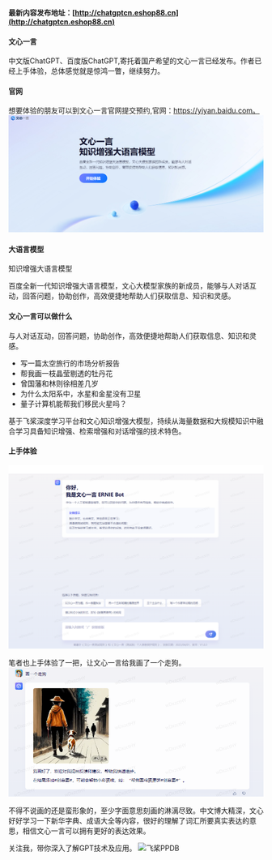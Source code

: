 **最新内容发布地址：[http://chatgptcn.eshop88.cn](http://chatgptcn.eshop88.cn)**

#### 文心一言
中文版ChatGPT、百度版ChatGPT,寄托着国产希望的文心一言已经发布。作者已经上手体验，总体感觉就是惊鸿一瞥，继续努力。
#### 官网
想要体验的朋友可以到文心一言官网提交预约,官网：https://yiyan.baidu.com。
![文心一言官网](../img/wenxin.png)
#### 大语言模型
知识增强大语言模型

百度全新一代知识增强大语言模型，文心大模型家族的新成员，能够与人对话互动，回答问题，协助创作，高效便捷地帮助人们获取信息、知识和灵感。

#### 文心一言可以做什么
与人对话互动，回答问题，协助创作，高效便捷地帮助人们获取信息、知识和灵感。
+ 写一篇太空旅行的市场分析报告
+ 帮我画一枝晶莹剔透的牡丹花
+ 曾国藩和林则徐相差几岁
+ 为什么太阳系中，水星和金星没有卫星
+ 量子计算机能帮我们移民火星吗？

基于飞桨深度学习平台和文心知识增强大模型，持续从海量数据和大规模知识中融合学习具备知识增强、检索增强和对话增强的技术特色。

#### 上手体验
![文心一言](../img/wenxin1.png)

笔者也上手体验了一把，让文心一言给我画了一个走狗。
![文心一言：走狗](../img/zougou.png)

不得不说画的还是蛮形象的，至少字面意思刻画的淋漓尽致。中文博大精深，文心好好学习一下新华字典、成语大全等内容，很好的理解了词汇所要真实表达的意思，相信文心一言可以拥有更好的表达效果。

关注我，带你深入了解GPT技术及应用。
![飞桨PPDB](https://ai-studio-static-online.cdn.bcebos.com/e939f12ab7034a069fb4581dec21bb233473ed75fdd543d683982921ddb69167)